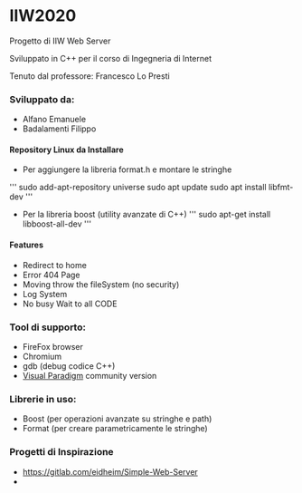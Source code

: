 # IIW2020
Progetto di IIW Web Server

Sviluppato in C++ per il corso di Ingegneria di Internet

Tenuto dal professore: Francesco Lo Presti

### Sviluppato da:
- Alfano Emanuele
- Badalamenti Filippo

#### Repository Linux da Installare

- Per aggiungere la libreria format.h e montare le stringhe
    
'''
sudo add-apt-repository universe
sudo apt update
sudo apt install libfmt-dev
'''
    
- Per la libreria boost (utility avanzate di C++)
'''
sudo apt-get install libboost-all-dev
'''

#### Features
- Redirect to home
- Error 404 Page
- Moving throw the fileSystem (no security)
- Log System
- No busy Wait to all CODE

### Tool di supporto:
- FireFox browser
- Chromium
- gdb (debug codice C++)
- [Visual Paradigm](https://www.visual-paradigm.com/download/community.jsp) community version

### Librerie in uso:
- Boost (per operazioni avanzate su stringhe e path)
- Format (per creare parametricamente le stringhe)


### Progetti di Inspirazione
- https://gitlab.com/eidheim/Simple-Web-Server
- 
